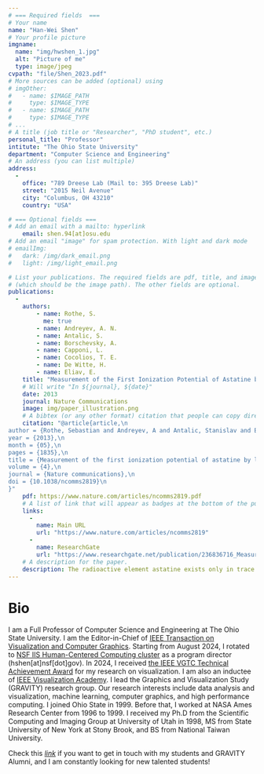 ```yaml
---
# === Required fields  ===
# Your name 
name: "Han-Wei Shen"
# Your profile picture
imgname: 
  name: "img/hwshen_1.jpg"
  alt: "Picture of me"
  type: image/jpeg
cvpath: "file/Shen_2023.pdf"
# More sources can be added (optional) using 
# imgOther:
#   - name: $IMAGE_PATH
#     type: $IMAGE_TYPE
#   - name: $IMAGE_PATH
#     type: $IMAGE_TYPE
# ...
# A title (job title or "Researcher", "PhD student", etc.)
personal_title: "Professor"
intitute: "The Ohio State University"
department: "Computer Science and Engineering"
# An address (you can list multiple)
address: 
  - 
    office: "789 Dreese Lab (Mail to: 395 Dreese Lab)"
    street: "2015 Neil Avenue"
    city: "Columbus, OH 43210"
    country: "USA"

# === Optional fields ===
# Add an email with a mailto: hyperlink
    email: shen.94[at]osu.edu
# Add an email "image" for spam protection. With light and dark mode
# emailImg: 
#   dark: /img/dark_email.png
#   light: /img/light_email.png

# List your publications. The required fields are pdf, title, and image 
# (which should be the image path). The other fields are optional.
publications:
  - 
    authors:
        - name: Rothe, S. 
          me: true
        - name: Andreyev, A. N. 
        - name: Antalic, S.
        - name: Borschevsky, A.
        - name: Capponi, L.
        - name: Cocolios, T. E.
        - name: De Witte, H.
        - name: Eliav, E.
    title: "Measurement of the First Ionization Potential of Astatine by Laser Ionization Spectroscopy"
    # Will write "In ${journal}, ${date}"
    date: 2013
    journal: Nature Communications
    image: img/paper_illustration.png
    # A bibtex (or any other format) citation that people can copy directly from the website.
    citation: "@article{article,\n
author = {Rothe, Sebastian and Andreyev, A and Antalic, Stanislav and Borschevsky, Anastasia and Capponi, Luigi and Cocolios, Thomas and De Witte, Hilde and Eliav, Ephraim and Fedorov, D.V. and Fedosseev, Valentin and Fink, D and Fritzsche, s and Ghys, Lars and Huyse, M and Imai, Nobuaki and Kaldor, U and Kudryavtsev, Yu and Koester, Ulli and Lane, J and Wendt, Klaus},\n
year = {2013},\n
month = {05},\n
pages = {1835},\n
title = {Measurement of the first ionization potential of astatine by laser ionization spectroscopy},\n
volume = {4},\n
journal = {Nature communications},\n
doi = {10.1038/ncomms2819}\n
}"
    pdf: https://www.nature.com/articles/ncomms2819.pdf
    # A list of link that will appear as badges at the bottom of the publication.
    links:
      -
        name: Main URL
        url: "https://www.nature.com/articles/ncomms2819"
      -
        name: ResearchGate
        url: "https://www.researchgate.net/publication/236836716_Measurement_of_the_first_ionization_potential_of_astatine_by_laser_ionization_spectroscopy"
    # A description for the paper.
    description: The radioactive element astatine exists only in trace amounts in nature. Its properties can therefore only be explored by study of the minute quantities of artificially produced isotopes or by performing theoretical calculations. One of the most important properties influencing the chemical behaviour is the energy required to remove one electron from the valence shell, referred to as the ionization potential.
---
```


# Bio

I am a Full Professor of Computer Science and Engineering at The Ohio State University. I am the Editor-in-Chief of [IEEE Transaction on Visualization and Computer Graphics](https://www.computer.org/csdl/journal/tg). Starting from August 2024, I rotated to [NSF IIS Human-Centered Computing cluster](https://new.nsf.gov/funding/opportunities/hcc-iis-human-centered-computing) as a program director (hshen\[at\]nsf\[dot\]gov). In 2024, I received [the IEEE VGTC Technical Achievement Award](https://tc.computer.org/vgtc/awards/visualization-technical-awards/) for my research on visualization. I am also an inductee of [IEEE Visualization Academy](https://tc.computer.org/vgtc/awards/visualization-academy/). I lead the Graphics and Visualization Study (GRAVITY) research group. Our research interests include data analysis and visualization, machine learning, computer graphics, and high performance computing. I joined Ohio State in 1999. Before that, I worked at NASA Ames Research Center from 1996 to 1999. I received my Ph.D from the Scientific Computing and Imaging Group at University of Utah in 1998, MS from State University of New York at Stony Brook, and BS from National Taiwan University.

Check this [*link*](https://sites.google.com/view/gravity-research-group/people) if you want to get in touch with my students and GRAVITY Alumni, and I am constantly looking for new talented students!
